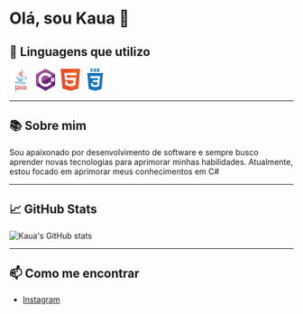 # Olá, sou Kaua 👋

## 🚀 Linguagens que utilizo

<div>
  <img src="https://github.com/devicons/devicon/blob/master/icons/java/java-original-wordmark.svg" title="Java" alt="Java" width="40" height="40"/> 
  <img src="https://github.com/devicons/devicon/blob/master/icons/csharp/csharp-original.svg" title="C#" alt="C#" width="40" height="40"/>
  <img src="https://github.com/devicons/devicon/blob/master/icons/html5/html5-original.svg" title="HTML5" alt="HTML5" width="40" height="40"/>
  <img src="https://github.com/devicons/devicon/blob/master/icons/css3/css3-plain-wordmark.svg" title="CSS3" alt="CSS3" width="40" height="40"/>
</div>

---

## 📚 Sobre mim

Sou apaixonado por desenvolvimento de software e sempre busco aprender novas tecnologias para aprimorar minhas habilidades. Atualmente, estou focado em aprimorar meus conhecimentos em C#

---

## 📈 GitHub Stats

![Kaua's GitHub stats](https://github-readme-stats.vercel.app/api?username=Kaua&show_icons=true&theme=radical)

---

## 📫 Como me encontrar

- [Instagram](https://www.instagram.com/eumaltaxxs)
